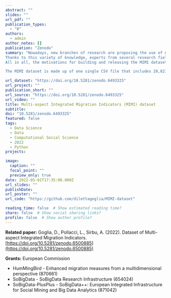```yaml
---
abstract: ""
slides: ""
url_pdf: ""
publication_types:
  - "0"
authors:
  - admin
author_notes: []
publication: "Zenodo"
summary: "Nowadays, new branches of research are proposing the use of non-traditional data sources for the study of migration trends in order to find an original methodology to answer open questions about cross-border human mobility. The Multi-aspect Integrated Migration Indicators (MIMI) dataset is a new dataset to be exploited in migration studies as a concrete example of this new approach. It includes both official data about bidirectional human migration (traditional flow and stock data) with multidisciplinary variables and original indicators, including economic, demographic, cultural and geographic indicators, together with the Facebook Social Connectedness Index (SCI). It is built by gathering, embedding and integrating traditional and novel variables, resulting in this new multidisciplinary dataset that could significantly contribute to nowcast/forecast bilateral migration trends and migration drivers.
Thanks to this variety of knowledge, experts from several research fields (demographers, sociologists, economists) could exploit MIMI to investigate the trends in the various  indicators, and the relationship among them. Moreover, it could be possible to develop complex models based on these data, able to assess human migration by evaluating related interdisciplinary drivers, as well as models able to nowcast and predict traditional migration indicators in accordance with original variables, such as the strength of social connectivity. Here, the SCI could have an important role. It measures the relative probability that two individuals across two countries are friends with each other on Facebook, therefore it could be employed as a proxy of social connections across borders, to be studied as a possible driver of migration.
All in all, the motivations for building and releasing the MIMI dataset lie in the need of new perspectives, methods and analyses that can no longer prescind from taking into account a variety of new factors. The heterogeneous and multidimensional sets of data present in MIMI offer an all-encompassing overview of the characteristics of human migration, enabling a better understanding and an original potential exploration of the relationship between migration and non-traditional sources of data.

The MIMI dataset is made up of one single CSV file that includes 28,821 rows (records/entries) and 876 columns (variables/features/indicators). Each row is identified uniquely by a pairs of countries, built from the joining of the two ISO-3166 alpha-2 codes for the origin and destination country, respectively. The dataset contains as main features the country-to-country bilateral migration flows and stocks, together with multidisciplinary variables measuring cultural, demographic, geographic and economic variables for the two countries, together with the Facebook strength of connectedness of each pair. "

url_dataset: "https://doi.org/10.5281/zenodo.6493325"
url_project: ""
publication_short: ""
url_source: "https://doi.org/10.5281/zenodo.6493325"
url_video: ""
title: Multi-aspect Integrated Migration Indicators (MIMI) dataset
subtitle: 
doi: "10.5281/zenodo.6493325"
featured: false
tags:
  - Data Science
  - Data
  - Computational Social Science
  - 2022
  - Python
projects:

image:
  caption: ""
  focal_point: ""
  preview_only: true
date: 2022-05-01T17:35:00.000Z
url_slides: ""
publishDate: 
url_poster: ""
url_code: "https://github.com/dilettagoglia/MIMI-dataset"

reading_time: false  # Show estimated reading time?
share: false  # Show social sharing links?
profile: false  # Show author profile?
---
```


**Related paper:** Goglia, D., Pollacci, L., Sirbu, A. (2022). Dataset of Multi-aspect Integrated Migration Indicators. [https://doi.org/10.5281/zenodo.6500885](https://doi.org/10.5281/zenodo.6500885)

**Grants:** European Commission
- HumMingBird - Enhanced migration measures from a multidimensional perspective (870661)
- SoBigData - SoBigData Research Infrastructure (654024)
- SoBigData-PlusPlus - SoBigData++: European Integrated Infrastructure for Social Mining and Big Data Analytics (871042)
